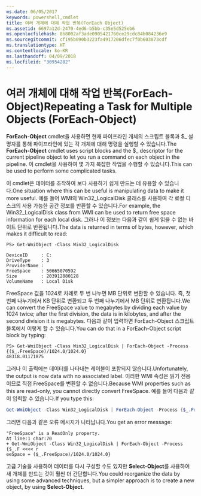 ```yaml
---
ms.date: 06/05/2017
keywords: powershell,cmdlet
title: 여러 개체에 대해 작업 반복(ForEach Object)
ms.assetid: 6697a12d-2470-4ed6-b5bb-c35e5d525eb6
ms.openlocfilehash: 8b8002af3ade0905421760ce29cdc84b084236e9
ms.sourcegitcommit: cf195b090b3223fa4917206dfec7f0b603873cdf
ms.translationtype: HT
ms.contentlocale: ko-KR
ms.lasthandoff: 04/09/2018
ms.locfileid: "30954282"
---
```

# <a name="repeating-a-task-for-multiple-objects-foreach-object"></a><span data-ttu-id="9d881-103">여러 개체에 대해 작업 반복(ForEach-Object)</span><span class="sxs-lookup"><span data-stu-id="9d881-103">Repeating a Task for Multiple Objects (ForEach-Object)</span></span>

<span data-ttu-id="9d881-104">**ForEach-Object** cmdlet을 사용하면 현재 파이프라인 개체의 스크립트 블록과 $_ 설명자를 통해 파이프라인에 있는 각 개체에 대해 명령을 실행할 수 있습니다.</span><span class="sxs-lookup"><span data-stu-id="9d881-104">The **ForEach-Object** cmdlet uses script blocks and the $_ descriptor for the current pipeline object to let you run a command on each object in the pipeline.</span></span> <span data-ttu-id="9d881-105">이 cmdlet을 사용하여 몇 가지 복잡한 작업을 수행할 수 있습니다.</span><span class="sxs-lookup"><span data-stu-id="9d881-105">This can be used to perform some complicated tasks.</span></span>

<span data-ttu-id="9d881-106">이 cmdlet은 데이터를 조작하여 보다 사용하기 쉽게 만드는 데 유용할 수 있습니다.</span><span class="sxs-lookup"><span data-stu-id="9d881-106">One situation where this can be useful is manipulating data to make it more useful.</span></span> <span data-ttu-id="9d881-107">예를 들어 WMI의 Win32_LogicalDisk 클래스를 사용하여 각 로컬 디스크의 사용 가능한 공간 정보를 반환할 수 있습니다.</span><span class="sxs-lookup"><span data-stu-id="9d881-107">For example, the Win32_LogicalDisk class from WMI can be used to return free space information for each local disk.</span></span> <span data-ttu-id="9d881-108">그러나 이 정보는 다음과 같이 쉽게 읽을 수 없는 바이트 단위로 반환됩니다.</span><span class="sxs-lookup"><span data-stu-id="9d881-108">The data is returned in terms of bytes, however, which makes it difficult to read:</span></span>

```
PS> Get-WmiObject -Class Win32_LogicalDisk

DeviceID     : C:
DriveType    : 3
ProviderName :
FreeSpace    : 50665070592
Size         : 203912880128
VolumeName   : Local Disk
```

<span data-ttu-id="9d881-109">FreeSpace 값을 1024로 차례로 두 번 나누면 MB 단위로 변환할 수 있습니다. 즉, 첫 번째 나누기에서 KB 단위로 변환되고 두 번째 나누기에서 MB 단위로 변환됩니다.</span><span class="sxs-lookup"><span data-stu-id="9d881-109">We can convert the FreeSpace value to megabytes by dividing each value by 1024 twice; after the first division, the data is in kilobytes, and after the second division it is megabytes.</span></span> <span data-ttu-id="9d881-110">다음과 같이 입력하면 ForEach-Object 스크립트 블록에서 이렇게 할 수 있습니다.</span><span class="sxs-lookup"><span data-stu-id="9d881-110">You can do that in a ForEach-Object script block by typing:</span></span>

```
PS> Get-WmiObject -Class Win32_LogicalDisk | ForEach-Object -Process {($_.FreeSpace)/1024.0/1024.0}
48318.01171875
```

<span data-ttu-id="9d881-111">그러나 이 출력에는 데이터를 나타내는 레이블이 포함되지 않습니다.</span><span class="sxs-lookup"><span data-stu-id="9d881-111">Unfortunately, the output is now data with no associated label.</span></span> <span data-ttu-id="9d881-112">이러한 WMI 속성은 읽기 전용이므로 직접 FreeSpace를 변환할 수 없습니다.</span><span class="sxs-lookup"><span data-stu-id="9d881-112">Because WMI properties such as this are read-only, you cannot directly convert FreeSpace.</span></span> <span data-ttu-id="9d881-113">예를 들어 다음과 같이 입력할 수 있습니다.</span><span class="sxs-lookup"><span data-stu-id="9d881-113">If you type this:</span></span>

```powershell
Get-WmiObject -Class Win32_LogicalDisk | ForEach-Object -Process {$_.FreeSpace = ($_.FreeSpace)/1024.0/1024.0}
```

<span data-ttu-id="9d881-114">그러면 다음과 같은 오류 메시지가 나타납니다.</span><span class="sxs-lookup"><span data-stu-id="9d881-114">You get an error message:</span></span>

```output
"FreeSpace" is a ReadOnly property.
At line:1 char:70
+ Get-WmiObject -Class Win32_LogicalDisk | ForEach-Object -Process {$_.F <<<< r
eeSpace = ($_.FreeSpace)/1024.0/1024.0}
```

<span data-ttu-id="9d881-115">고급 기술을 사용하여 데이터를 다시 구성할 수도 있지만 **Select-Object**를 사용하여 새 개체를 만드는 것이 훨씬 더 간단합니다.</span><span class="sxs-lookup"><span data-stu-id="9d881-115">You could reorganize the data by using some advanced techniques, but a simpler approach is to create a new object, by using **Select-Object**.</span></span>